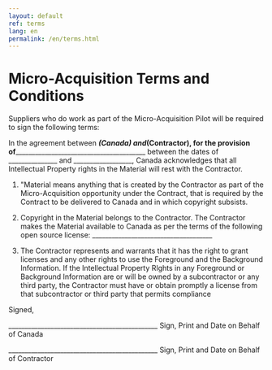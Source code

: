 ```yaml
---
layout: default
ref: terms
lang: en
permalink: /en/terms.html
---
```

# Micro-Acquisition Terms and Conditions

Suppliers who do work as part of the Micro-Acquisition Pilot will be required to sign the following terms:

In the agreement between _________________________(Canada) and_____________________(Contractor), for the provision of____________________________________________ between the dates of _______________ and __________________, Canada acknowledges that all Intellectual Property rights in the Material will rest with the Contractor.

1. "Material means anything that is created by the Contractor as part of the Micro-Acquisition opportunity under the Contract, that is required by the Contract to be delivered to Canada and in which copyright subsists.

2. Copyright in the Material belongs to the Contractor. The Contractor makes the Material available to Canada as per the terms of the following open source license: _____________________________________

3. The Contractor represents and warrants that it has the right to grant licenses and any other rights to use the Foreground and the Background Information.
If the Intellectual Property RIghts in any Foreground or Background Information are or will be owned by a subcontractor or any third party, the Contractor must have or obtain promptly a license from that subcontractor or third party that permits compliance

Signed,

______________________________________________    Sign, Print and Date on Behalf of Canada

______________________________________________    Sign, Print and Date on Behalf of Contractor
